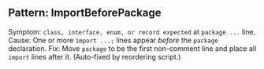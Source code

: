 ## Pattern: ImportBeforePackage
Symptom: `class, interface, enum, or record expected` at `package ...` line.
Cause: One or more `import ...;` lines appear *before* the `package` declaration.
Fix: Move `package` to be the first non-comment line and place all `import` lines after it. (Auto-fixed by reordering script.)

